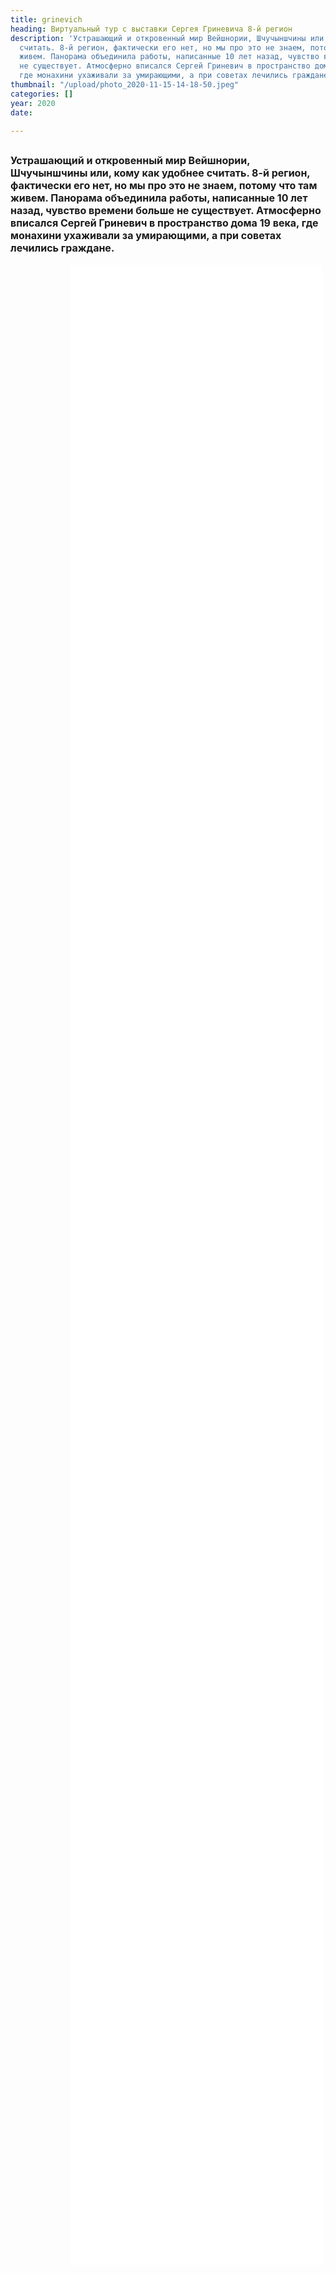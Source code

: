 ```yaml
---
title: grinevich
heading: Виртуальный тур с выставки Сергея Гриневича 8-й регион
description: 'Устрашающий и откровенный мир Вейшнории, Шчучыншчины или, кому как удобнее
  считать. 8-й регион, фактически его нет, но мы про это не знаем, потому что там
  живем. Панорама объединила работы, написанные 10 лет назад, чувство времени больше
  не существует. Атмосферно вписался Сергей Гриневич в пространство дома 19 века,
  где монахини ухаживали за умирающими, а при советах лечились граждане. '
thumbnail: "/upload/photo_2020-11-15-14-18-50.jpeg"
categories: []
year: 2020
date: 

---
```

<!-- <Pano /> -->
<div>
<h2>
    <!-- пишите описание тут -->
<span style="font-size: 1rem;">Устрашающий и откровенный мир Вейшнории, Шчучыншчины или, кому как удобнее считать. 8-й регион, фактически его нет, но мы про это не знаем, потому что там живем. Панорама объединила работы, написанные 10 лет назад, чувство времени больше не существует. Атмосферно вписался Сергей Гриневич в пространство дома 19 века, где монахини ухаживали за умирающими, а при советах лечились граждане.</span>
</h2>
<iframe src="/grivevich/index.html" frameborder="0" scrolling="yes" style="height: 80vh; width: 80%; margin: 0 10vw" allowfullscreen="true" webkitallowfullscreen="true" mozallowfullscreen="true"></iframe>
</div>